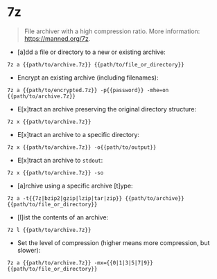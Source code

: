 # 7z

> File archiver with a high compression ratio.
> More information: <https://manned.org/7z>.

- [a]dd a file or directory to a new or existing archive:

`7z a {{path/to/archive.7z}} {{path/to/file_or_directory}}`

- Encrypt an existing archive (including filenames):

`7z a {{path/to/encrypted.7z}} -p{{password}} -mhe=on {{path/to/archive.7z}}`

- E[x]tract an archive preserving the original directory structure:

`7z x {{path/to/archive.7z}}`

- E[x]tract an archive to a specific directory:

`7z x {{path/to/archive.7z}} -o{{path/to/output}}`

- E[x]tract an archive to `stdout`:

`7z x {{path/to/archive.7z}} -so`

- [a]rchive using a specific archive [t]ype:

`7z a -t{{7z|bzip2|gzip|lzip|tar|zip}} {{path/to/archive}} {{path/to/file_or_directory}}`

- [l]ist the contents of an archive:

`7z l {{path/to/archive.7z}}`

- Set the level of compression (higher means more compression, but slower):

`7z a {{path/to/archive.7z}} -mx={{0|1|3|5|7|9}} {{path/to/file_or_directory}}`
